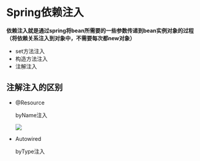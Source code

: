 # Spring依赖注入

**依赖注入就是通过spring将bean所需要的一些参数传递到bean实例对象的过程（将依赖关系注入到对象中，不需要每次都new对象）**

- set方法注入
- 构造方法注入
- 注解注入

## 注解注入的区别

- @Resource
  
    byName注入
    
    ![](https://s2.loli.net/2025/05/30/KCvmoWrP1AyziVt.png)
    
- Autowired
  
    byType注入